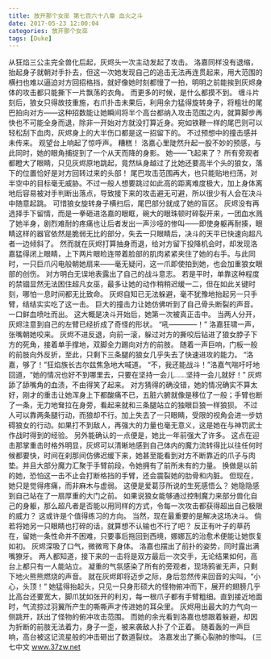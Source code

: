 ```yaml
---
title: 放开那个女巫 第七百六十八章 血火之斗
date: 2017-05-23 12:00:04
categories: 放开那个女巫
tags: [Duke]
---
```


从狂焰三公主完全兽化后起，灰烬头一次主动发起了攻击。
洛嘉同样没有退缩，抬起身子就朝对手扑去，但这一次她发现自己的追击无法再连贯起来，用大范围的横扫也难以逼迫对方回招格挡，就好像她时刻都慢了一拍，明明之前能挨到灰烬身体的攻击都只能撕下一片飘荡的衣角。
而更多的时候，是什么都摸不到。
缠斗片刻后，狼女只得故技重施，右爪扑击未果后，利用余力猛得旋转身子，将粗壮的尾巴拍向对方——这种招数能让她瞬间将半个高台都纳入攻击范围之内，就算脚步再快也不可能全身而退，除非一开始对方就没打算近身。宛如铁鞭一样的尾巴则可以轻松刮下血肉，灰烬身上的大半伤口都是这一招留下的。
不过预想中的撞击感并未传来。
观望台上响起了惊呼声。
糟糕！
洛嘉心里陡然升起一股不妙的预感，与此同时，她的眼角捕捉到了一个从天而降的身影。
她——飞起来了？
所有旁观者都瞪大了眼睛，只见灰烬原地跳起，竟然纵身越过了比她还要高半个头的狼女，落下的位置恰好是对方回转过来的头部！
尾巴攻击范围再大，也只能贴地扫荡，对半空中的目标毫无威胁。不过一般人想要跳过如此高的距离难度极大，加上身体离地后容易被对手判断出落点，导致接下来的攻击避无可避，所以很少有人会在决斗中随意起跳。
可惜狼女旋转身子横扫后，尾巴部分就成了她的盲区。
灰烬没有再选择手下留情，而是一拳砸进洛嘉的眼眶，碗大的眼珠顿时碎裂开来，一团血水溅了她半身，剧烈难耐的疼痛也让后者发出一声沙哑的惨叫——即使身躯再耐揍，眼睛这样的器官依然是脆弱无比的部分，失去一只眼睛后，决斗的天平已快速向超凡者一边倾斜了。
然而就在灰烬打算抽身而退，给对方留下投降机会时，却发现洛嘉猛得闭上眼睛，上下两片眼睑连带着脸部的肌肉紧紧夹住了她的右手。与此同时，一只巨爪闪电般朝她扇来——毫无疑问，这一爪即使拍到她，也会加重狼女眼部的创伤。
对方明白无误地表露出了自己的战斗意志。
若是平时，单靠这种程度的禁锢显然无法困住超凡女巫，最多让她的动作稍稍迟缓一二，但在如此关键时刻，哪怕一息时间都无比致命。
灰烬自知已无法躲避，毫不犹豫地抬起另一只手臂，结结实实吃了这一击。
巨大的撞击力让她仿佛听到了自己骨头断裂的声音。
一口鲜血喷吐而出。
这大概是决斗开始后，她第一次被真正击中。
当两人分开，灰烬注意到自己的左臂已经折成了奇怪的形状。
“吼————！”
洛嘉狂啸一声，张嘴朝她咬来。
灰烬不进反退，向前一滚，躲过对方的撕咬后钻进了狼女脖子下方的死角，接着单手撑地，双脚全力踢向对方的前肢。
随着一声巨响，门板一般的前肢向外反折，至此，只剩下三条腿的狼女几乎失去了快速进攻的能力。
“洛嘉，够了！”狂焰族长古尔兹焦急地大喊道。
“不，我还能战斗！”洛嘉气喘吁吁地回道，“她的情况也好不到哪里去，只要在坚持一会儿……坚持一会儿就好！”
灰烬舔了舔嘴角的血渍，不由得笑了起来。
对方猜得的确没错，她的情况确实不算太好，刚才的重击让她浑身上下都酸痛不已，五脏六腑就像是移位了一般；手臂也断了一条，无力地耷拉在身旁，看起来就和三条腿站立的独眼巨狼一样狼狈。
不过人可以靠两条腿行动，而狼却不行。加上失去了一只眼睛，受限的视角会进一步妨碍狼女的行动。如果打不到敌人，再强大的力量也毫无意义，这是她在与神罚武士作战时得到的经验。
另外能确认的一点便是，她比一年前强大了许多。
这点在迎击那掌重击时格外明显，灰烬可以清晰地感到自己体内的魔力流转得比以往任何时候都要快，时间在刹那间仿佛迟缓下来，她甚至能看到对方不断靠近的爪子与肉垫。并且大部分魔力汇聚于手臂前段，令她拥有了前所未有的力量。
换做是以前的她，恐怕这一击不止会打断格挡的手臂，还会震裂她的肋骨和内脏。
但现在，她只是觉得疼痛，而非麻木与虚弱。
这便是爱葛莎所说的生死感悟么？
她隐隐感到自己站在了一扇厚重的大门之前。
如果说狼女能够通过控制魔力来部分兽化自己的身躯，那么超凡者是否能以用同样的方式，令每一次攻击都获得超出自己极限的威力？
这或许是个值得练习的方向。
当然，现在最重要的是解决这场决斗。
倘若将她另一只眼睛也打碎的话，就算想不认输也不行了吧？
反正有叶子的草药在，留她一条性命并不困难，只要事后拖回到西境，娜娜瓦的治愈术便能让她恢复如初。
灰烬深吸了口气，微微弯下身体。
洛嘉也摆出了前扑的姿势，同时露出满嘴獠牙。
两人都知道，接下来的一击将是双方最后一次交手，无论结果如何，高台上都只有一人能站立。
凝重的气氛感染了所有的旁观者，现场鸦雀无声，只剩下地火熊熊燃烧的声音。
就在灰烬即将迈步之际，身后忽然传来回音的尖叫，“小心，头顶！”
她猛得抬起头，只见一只身形硕大的怪物俯冲而下，展开的翅膀几乎比高台还要宽大，脚爪犹如张开的利刃，每一根爪子都有手臂粗细。直到接近地面时，气流掠过羽翼所产生的嘶嘶声才传进她的耳朵里。
灰烬用出最大的力气向一侧跳开，跃出了怪物的俯冲攻击范围。
而她的余光看到洛嘉也想跟着躲避，却因为折断的前肢无法着力，身子一歪，被来袭敌人扑了个正着。
随着轰的一声巨响，高台被这记流星般的冲击砸出了数道裂纹。
洛嘉发出了撕心裂肺的惨叫。
(三七中文 www.37zw.net
